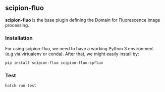 
## scipion-fluo

**scipion-fluo** is the base plugin defining the Domain for Fluorescence image processing.


### Installation

For using scipion-fluo, we need to have a working Python 3 environment (e.g via virtualenv or conda).
After that, we might easily install by:

```bash
pip install scipion-fluo scipion-fluo-spfluo
```


### Test

```bash
hatch run test
```
